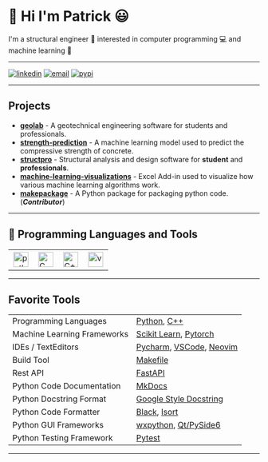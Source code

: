 # :wave: Hi I'm Patrick :smiley:

I'm a structural engineer :construction: interested in computer programming :computer: and machine learning :robot:

---

[![linkedin](https://img.shields.io/badge/-Linkedin-blue?style=flat-square&logo=linkedin)](https://www.linkedin.com/in/patrickboateng/)
[![email](https://img.shields.io/badge/-Email-red?style=flat-square&logo=gmail&logoColor=white)](mailto:boatengpato.pb@gmail.com)
[![pypi](https://img.shields.io/badge/PyPi-Pato546-blue?style=flat-square&logo=pypi&logoColor=white)](https://pypi.org/user/Pato546/)

---

## Projects

- [**geolab**](https://github.com/patrickboateng/geolab) - A geotechnical engineering software for students and professionals.
- [**strength-prediction**](https://github.com/patrickboateng/strength-prediction) - A machine learning model used to predict the compressive strength of concrete.
- [**structpro**](https://github.com/patrickboateng/structpro) - Structural analysis and design software for **student** and **professionals**.
- [**machine-learning-visualizations**](https://github.com/patrickboateng/machine-learning-visualization) - Excel Add-in used to visualize how various machine learning algorithms work.
- [**makepackage**](https://github.com/patrickboateng/makepackage) - A Python package for packaging python code. (_**Contributor**_)

---

## 🧰 Programming Languages and Tools

<table>
  <tr>
      <td>
        <img style="padding:2px" alt="python" width=30 src="https://cdn.jsdelivr.net/gh/devicons/devicon/icons/python/python-original.svg" />
      </td>
      <td>
        <img style="padding:2px" alt="C" width=30 src="https://cdn.jsdelivr.net/gh/devicons/devicon/icons/c/c-original.svg" />
      <td>
        <img style="padding:2px" alt="C++" width=30 src="https://cdn.jsdelivr.net/gh/devicons/devicon/icons/cplusplus/cplusplus-original.svg" />
      </td>
      </td>
      <td>
        <img style="padding:2px" alt="vs-code" width=30 src="https://cdn.jsdelivr.net/gh/devicons/devicon/icons/pytorch/pytorch-original.svg" />     
      </td>
    </tr>
</table>

---

## Favorite Tools

|                             |                                                                                                                       |
| :-------------------------- | :-------------------------------------------------------------------------------------------------------------------- |
| Programming Languages       | [Python](https://www.python.org/), [C++](https://www.isocpp.org)                                                      |
| Machine Learning Frameworks | [Scikit Learn](https://scikit-learn.org/), [Pytorch](https://pytorch.org/)                                            |
| IDEs / TextEditors          | [Pycharm](https://www.jetbrains.com/pycharm/), [VSCode](https://code.visualstudio.com/), [Neovim](https://neovim.io/) |
| Build Tool                  | [Makefile](https://gnu.org/software/make)                                                                             |
| Rest API                    | [FastAPI](https://fastapi.tiangolo.com/)                                                                              |
| Python Code Documentation   | [MkDocs](https://www.mkdocs.org/getting-started/)                                                                     |
| Python Docstring Format     | [Google Style Docstring](https://google.github.io/styleguide/pyguide.html)                                            |
| Python Code Formatter       | [Black](https://black.readthedocs.io/en/stable/), [Isort](https://pycqa.github.io/isort)                              |
| Python GUI Frameworks       | [wxpython](https://wxpython.org), [Qt/PySide6](https://wiki.qt.io/Qt_for_Python)                                      |
| Python Testing Framework    | [Pytest](https://pytest.org)                                                                                          |

---

<!--
  Themes Available
  ================
  dark, radical, merko, gruvbox, tokyonight, onedark, cobalt, synthwave, highcontrast, dracula
-->
